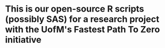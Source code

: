 # This is our open-source R scripts (possibly SAS) for a research project with the UofM's Fastest Path To Zero initiative
